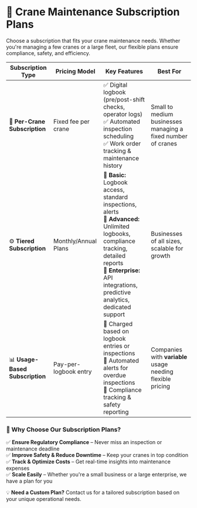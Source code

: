 # 📌 Crane Maintenance Subscription Plans

Choose a subscription that fits your crane maintenance needs. Whether you're managing a few cranes or a large fleet, our flexible plans ensure compliance, safety, and efficiency.

| **Subscription Type**        | **Pricing Model**       | **Key Features**                                              | **Best For**                               |
|-----------------------------|------------------------|---------------------------------------------------------------|-------------------------------------------|
| 🚜 **Per-Crane Subscription**   | Fixed fee per crane   | ✅ Digital logbook (pre/post-shift checks, operator logs) <br> ✅ Automated inspection scheduling <br> ✅ Work order tracking & maintenance history  | Small to medium businesses managing a fixed number of cranes |
| ⚙️ **Tiered Subscription**      | Monthly/Annual Plans  | 🔹 **Basic:** Logbook access, standard inspections, alerts <br> 🔸 **Advanced:** Unlimited logbooks, compliance tracking, detailed reports <br> 🔺 **Enterprise:** API integrations, predictive analytics, dedicated support  | Businesses of all sizes, scalable for growth |
| 📊 **Usage-Based Subscription** | Pay-per-logbook entry | 📌 Charged based on logbook entries or inspections <br> 📌 Automated alerts for overdue inspections <br> 📌 Compliance tracking & safety reporting  | Companies with **variable** usage needing flexible pricing |

### 🎯 Why Choose Our Subscription Plans?
✅ **Ensure Regulatory Compliance** – Never miss an inspection or maintenance deadline  
✅ **Improve Safety & Reduce Downtime** – Keep your cranes in top condition  
✅ **Track & Optimize Costs** – Get real-time insights into maintenance expenses  
✅ **Scale Easily** – Whether you're a small business or a large enterprise, we have a plan for you  

💡 **Need a Custom Plan?** Contact us for a tailored subscription based on your unique operational needs.  
